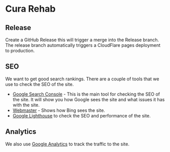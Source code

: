 # Cura Rehab

## Release

Create a GitHub Release this will trigger a merge into the Release branch. The release branch automatically triggers a CloudFlare pages deployment
to production.

## SEO

We want to get good search rankings. There are a couple of tools that we use to check the SEO of the site.

- [Google Search Console](https://search.google.com/search-console?resource_id=sc-domain%3Acurarehab.se) - This is the main tool for checking the SEO of the site. It will show you
  how Google sees the site and what issues it has with the site.
- [Webmaster](https://www.bing.com/webmasters?siteUrl=https%3A%2F%2Fcurarehab.se%2F) - Shows how Bing sees the site.
- [Google Lighthouse](https://pagespeed.web.dev/analysis/https-curarehab-se/7k96u87w6t) to check the SEO and performance of the site.

## Analytics

We also use [Google Analytics](https://analytics.google.com/analytics/web/#/) to track the traffic to the site.
